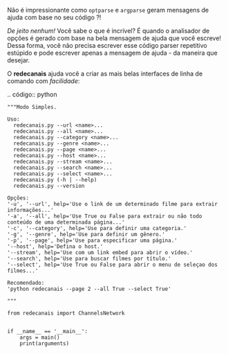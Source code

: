Não é impressionante como ``optparse`` e ``argparse`` geram mensagens de ajuda com base no seu código ?!

*De jeito nenhum!* Você sabe o que é incrível? É quando o analisador de opções é gerado com base na bela mensagem de ajuda que você escreve! Dessa forma, você não precisa escrever esse código parser repetitivo estúpido e pode escrever apenas a mensagem de ajuda - da maneira que desejar.

O **redecanais** ajuda você a criar as mais belas interfaces de linha de comando com *facilidade*:

.. código:: python

    """Modo Simples.

    Uso:
      redecanais.py --url <name>...
      redecanais.py --all <name>... 
      redecanais.py --category <name>...
      redecanais.py --genre <name>...
      redecanais.py --page <name>...
      redecanais.py --host <name>...                             
      redecanais.py --stream <name>...
      redecanais.py --search <name>...
      redecanais.py --select <name>...
      redecanais.py (-h | --help)
      redecanais.py --version

    Opções:
    '-u', '--url', help='Use o link de um determinado filme para extrair informações...'
    '-a', '--all', help='Use True ou False para extrair ou não todo conteúdo de uma determinada página...'
    '-c', '--category', help='Use para definir uma categoria.'
    '-g', '--genre', help='Use para definir um gênero.'
    '-p', '--page', help='Use para especificar uma página.'
    '--host', help='Defina o host.'
    '--stream', help='Use com um link embed para abrir o vídeo.'
    '--search', help='Use para buscar filmes por título.'
    '--select', help='Use True ou False para abrir o menu de seleçao dos filmes...'

    Recomendado:
    'python redecanais --page 2 --all True --select True'

    """
    
    from redecanais import ChannelsNetwork


    if __name__ == '__main__':
        args = main()
        print(arguments)
